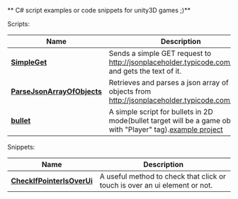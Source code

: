 ** C# script examples or code snippets for unity3D games ;)**

Scripts:

|Name| Description |
|--|--|
| **[SimpleGet](https://github.com/bitCoder0/Unity3DExamples-Snippets-csharp/blob/master/Snippets/UnityWebRequest/SimpleGet.cs)** |Sends a simple GET request to http://jsonplaceholder.typicode.com/posts and gets the text of it.|
| **[ParseJsonArrayOfObjects](https://github.com/bitCoder0/Unity3DExamples-Snippets-csharp/blob/master/Snippets/UnityWebRequest/ParseJsonArrayOfObjects.cs)** |Retrieves and parses a json array of objects from http://jsonplaceholder.typicode.com/posts.
| **[bullet](https://github.com/bitCoder0/Unity3DExamples-Snippets-csharp/blob/master/Scripts/BulletTest/Assets/bullet.cs)** |A simple script for bullets in 2D mode(bullet target will be a game object with "Player" tag).[example project](https://github.com/bitCoder0/Unity3DExamples-Snippets-csharp/blob/master/Scripts/BulletTest)

Snippets:

|Name| Description |
|--|--|
| **[CheckIfPointerIsOverUi](https://github.com/bitCoder0/Unity3DExamples-Snippets-csharp/blob/master/Snippets/CheckIfPointerIsOverUi.txt)** |A useful method to check that click or touch is over an ui element or not.|